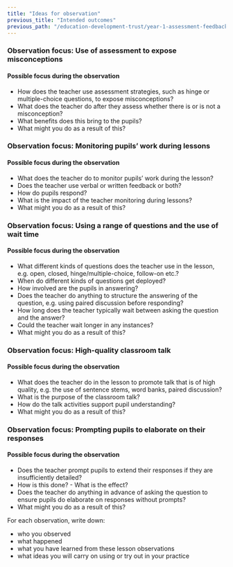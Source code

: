 ```yaml
---
title: "Ideas for observation"
previous_title: "Intended outcomes"
previous_path: "/education-development-trust/year-1-assessment-feedback-and-questioning/summer-week-7-ect-intended-outcomes"
---
```


### Observation focus:  Use of assessment to expose misconceptions 


#### Possible focus during the observation
- How does the teacher use assessment strategies, such as hinge or multiple-choice questions, to expose misconceptions? 
- What does the teacher do after they assess whether there is or is not a misconception? 
- What benefits does this bring to the pupils? 
- What might you do as a result of this?                                                                                        



### Observation focus: Monitoring pupils’ work during lessons


#### Possible focus during the observation
- What does the teacher do to monitor pupils’ work during the lesson? 
- Does the teacher use verbal or written feedback or both? 
- How do pupils respond? 
- What is the impact of the teacher monitoring during lessons? 
- What might you do as a result of this?  



### Observation focus: Using a range of questions and the use of wait time


#### Possible focus during the observation
- What different kinds of questions does the teacher use in the lesson, e.g. open, closed, hinge/multiple-choice, follow-on etc.? 
- When do different kinds of questions get deployed? 
- How involved are the pupils in answering? 
- Does the teacher do anything to structure the answering of the question, e.g. using paired discussion before responding? 
- How long does the teacher typically wait between asking the question and the answer? 
- Could the teacher wait longer in any instances? 
- What might you do as a result of this?



### Observation focus: High-quality classroom talk


#### Possible focus during the observation
- What does the teacher do in the lesson to promote talk that is of high quality, e.g. the use of sentence stems, word banks, paired discussion? 
- What is the purpose of the classroom talk? 
- How do the talk activities support pupil understanding? 
- What might you do as a result of this?  



### Observation focus: Prompting pupils to elaborate on their responses


#### Possible focus during the observation
 - Does the teacher prompt pupils to extend their responses if they are insufficiently detailed? 
- How is this done? - What is the effect?
- Does the teacher do anything in advance of asking the question to ensure pupils do elaborate on responses without prompts? 
- What might you do as a result of this? 



For each observation, write down:  

* who you observed
* what happened
* what you have learned from these lesson observations
* what ideas you will carry on using or try out in your practice

